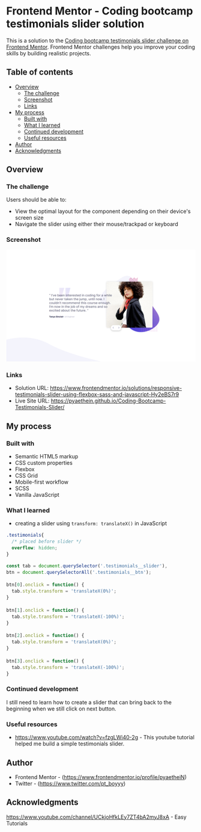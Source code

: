 # Frontend Mentor - Coding bootcamp testimonials slider solution

This is a solution to the [Coding bootcamp testimonials slider challenge on Frontend Mentor](https://www.frontendmentor.io/challenges/coding-bootcamp-testimonials-slider-4FNyLA8JL). Frontend Mentor challenges help you improve your coding skills by building realistic projects. 

## Table of contents

- [Overview](#overview)
  - [The challenge](#the-challenge)
  - [Screenshot](#screenshot)
  - [Links](#links)
- [My process](#my-process)
  - [Built with](#built-with)
  - [What I learned](#what-i-learned)
  - [Continued development](#continued-development)
  - [Useful resources](#useful-resources)
- [Author](#author)
- [Acknowledgments](#acknowledgments)

## Overview

### The challenge

Users should be able to:

- View the optimal layout for the component depending on their device's screen size
- Navigate the slider using either their mouse/trackpad or keyboard

### Screenshot

![](screenshots/desktop-design.png)

### Links

- Solution URL: https://www.frontendmentor.io/solutions/responsive-testimonials-slider-using-flexbox-sass-and-javascript-Hy2eBS7r9
- Live Site URL: https://pyaethein.github.io/Coding-Bootcamp-Testimonials-Slider/

## My process

### Built with

- Semantic HTML5 markup
- CSS custom properties
- Flexbox
- CSS Grid
- Mobile-first workflow
- SCSS
- Vanilla JavaScript

### What I learned

- creating a slider using `transform: translateX()` in JavaScript

```css
.testimonials{
  /* placed before slider */
  overflow: hidden; 
}
```
```js
const tab = document.querySelector('.testimonials__slider'),
btn = document.querySelectorAll('.testimonials__btn');

btn[0].onclick = function() {
  tab.style.transform = 'translateX(0%)';
}

btn[1].onclick = function() {
  tab.style.transform = 'translateX(-100%)';
}

btn[2].onclick = function() {
  tab.style.transform = 'translateX(0%)';
}

btn[3].onclick = function() {
  tab.style.transform = 'translateX(-100%)';
}
```

### Continued development

I still need to learn how to create a slider that can bring back to the beginning when we still click on next button.

### Useful resources

- https://www.youtube.com/watch?v=fzgLWi40-2g - This youtube tutorial helped me build a simple testimonials slider.

## Author

- Frontend Mentor - (https://www.frontendmentor.io/profile/pyaetheiN)
- Twitter - (https://www.twitter.com/pt_boyyy)

## Acknowledgments

https://www.youtube.com/channel/UCkjoHfkLEy7ZT4bA2myJ8xA - Easy Tutorials